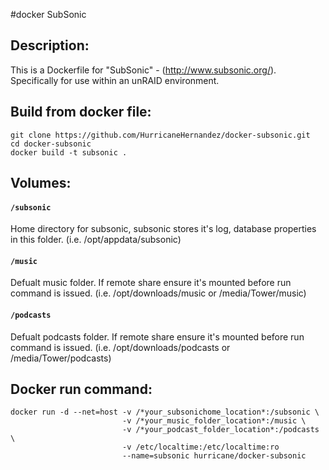 #docker SubSonic

## Description:

This is a Dockerfile for "SubSonic" - (http://www.subsonic.org/).
Specifically for use within an unRAID environment.

## Build from docker file:

```
git clone https://github.com/HurricaneHernandez/docker-subsonic.git 
cd docker-subsonic
docker build -t subsonic . 
```

## Volumes:

#### `/subsonic`

Home directory for subsonic, subsonic stores it's log, database properties in this folder. (i.e. /opt/appdata/subsonic)

#### `/music`

Defualt music folder. If remote share ensure it's mounted before run command is issued. 
(i.e. /opt/downloads/music or /media/Tower/music)

#### `/podcasts`

Defualt podcasts folder. If remote share ensure it's mounted before run command is issued.
(i.e. /opt/downloads/podcasts or /media/Tower/podcasts)

## Docker run command:

```
docker run -d --net=host -v /*your_subsonichome_location*:/subsonic \
                         -v /*your_music_folder_location*:/music \
                         -v /*your_podcast_folder_location*:/podcasts \
                         -v /etc/localtime:/etc/localtime:ro
                         --name=subsonic hurricane/docker-subsonic
```
